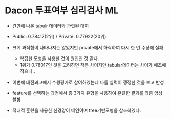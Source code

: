 # Dacon 투표여부 심리검사 ML

-   간만에 나온 tabulr 데이터와 관련된 대회
-   Public: 0.78417(2위) / Private: 0.77922(20위)
-   크게 과적합이 나타나지는 않았지만 private에서 하락하여 다시 한 번 수상에 실패
    -   복잡한 모형을 사용한 것이 원인인 것 같다.
    -   1위가 0.78017인 것을 고려하면 작은 차이지만 tabular데이터는 차이가 애초에 작으니..

-   이번에 대전과고에서 수행평가로 참여하였는데 다들 실력이 쟁쟁한 것을 보고 반성

-   feature를 선택하는 과정에서 총 3가지 유형을 사용하여 훈련한 결과를 최종 앙상블함
-   적대적 훈련을 사용한 신경망이 메인이며 tree기반모형을 참조하였다.
